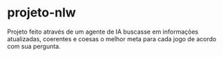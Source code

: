 # projeto-nlw
Projeto feito através de um agente de IA buscasse em informações atualizadas, coerentes e coesas o melhor meta para cada jogo de acordo com sua pergunta.
